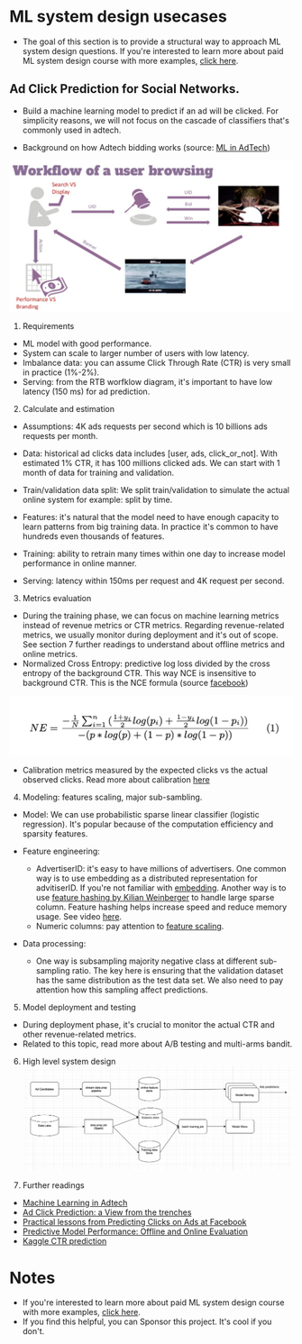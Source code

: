 # ML system design usecases
* The goal of this section is to provide a structural way to approach ML system design questions. If you're interested to learn more about paid ML system design course with more examples, [click here](https://rebrand.ly/mlsd_launch).

## Ad Click Prediction for Social Networks. 
* Build a machine learning model to predict if an ad will be clicked. For simplicity reasons, 
we will not focus on the cascade of classifiers that's commonly used in adtech. 

* Background on how Adtech bidding works (source: [ML in AdTech](https://www.slideshare.net/databricks/machine-learning-for-adtech-in-action-with-cyrille-dubarry-and-han-ju))

![Score distribution](images/ad_bidding.png)

1. Requirements
* ML model with good performance. 
* System can scale to larger number of users with low latency. 
* Imbalance data: you can assume Click Through Rate (CTR) is very small in practice (1%-2%). 
* Serving: from the RTB worfklow diagram, it's important to have low latency (150 ms) for ad prediction. 


2. Calculate and estimation
* Assumptions: 4K ads requests per second which is 10 billions ads requests per month. 
* Data: historical ad clicks data includes [user, ads, click_or_not]. With estimated 1% CTR, it has 100 millions clicked ads. We can start with 1 month of data for training and validation. 

* Train/validation data split: We split train/validation to simulate the actual online system for example: split by time. 

* Features: it's natural that the model need to have enough capacity to learn patterns from big training data. In practice it's common to have hundreds even thousands of features. 

* Training: ability to retrain many times within one day to increase model performance in online manner. 

* Serving: latency within 150ms per request and 4K request per second. 


3. Metrics evaluation
* During the training phase, we can focus on machine learning metrics instead of revenue metrics or CTR metrics. Regarding revenue-related metrics, we usually monitor during deployment and it's out of scope. See section 7 further readings to understand about offline metrics and online metrics. 
* Normalized Cross Entropy: predictive log loss divided by the cross entropy of the background CTR. This way NCE is insensitive to background CTR. This is the NCE formula (source [facebook](https://research.fb.com/wp-content/uploads/2016/11/practical-lessons-from-predicting-clicks-on-ads-at-facebook.pdf))

![Score distribution](images/nce.png)

* Calibration metrics measured by the expected clicks vs the actual observed clicks. Read more about calibration [here](https://arxiv.org/pdf/1706.04599.pdf)

4. Modeling: features scaling, major sub-sambling. 
* Model: We can use probabilistic sparse linear classifier (logistic regression). It's popular because of the computation efficiency and sparsity features.
* Feature engineering:
    * AdvertiserID: it's easy to have millions of advertisers. One common way is to use embedding as a distributed representation for advitiserID. If you're not familiar with [embedding](https://blog.twitter.com/engineering/en_us/topics/insights/2018/embeddingsattwitter.html). Another way is to use [feature hashing by Kilian Weinberger](https://arxiv.org/pdf/0902.2206.pdf) to handle large sparse column. Feature hashing helps increase speed and reduce memory usage. See video [here](https://www.coursera.org/lecture/machine-learning-applications-big-data/hashing-trick-GswXH). 
    * Numeric columns: pay attention to [feature scaling](https://www.datacamp.com/community/tutorials/preprocessing-in-data-science-part-2-centering-scaling-and-logistic-regression).

* Data processing:
    * One way is subsampling majority negative class at different sub-sampling ratio. The key here is ensuring that the validation dataset has the same distribution as the test data set. We also need to pay attention how this sampling affect predictions. 

5. Model deployment and testing
* During deployment phase, it's crucial to monitor the actual CTR and other revenue-related metrics.
* Related to this topic, read more about A/B testing and multi-arms bandit.

6. High level system design
![system desgin](images/system_design.png)


7. Further readings
* [Machine Learning in Adtech](https://www.slideshare.net/databricks/machine-learning-for-adtech-in-action-with-cyrille-dubarry-and-han-ju)
* [Ad Click Prediction: a View from the trenches](https://storage.googleapis.com/pub-tools-public-publication-data/pdf/41159.pdf)
* [Practical lessons from Predicting Clicks on Ads at Facebook](https://research.fb.com/wp-content/uploads/2016/11/practical-lessons-from-predicting-clicks-on-ads-at-facebook.pdf)
* [Predictive Model Performance: Offline and Online Evaluation](http://chbrown.github.io/kdd-2013-usb/kdd/p1294.pdf)
* [Kaggle CTR prediction](https://www.kaggle.com/c/avazu-ctr-prediction/overview)

# Notes
* If you're interested to learn more about paid ML system design course with more examples, [click here](https://rebrand.ly/mlsd_launch).
* If you find this helpful, you can Sponsor this project. It's cool if you don't. 
